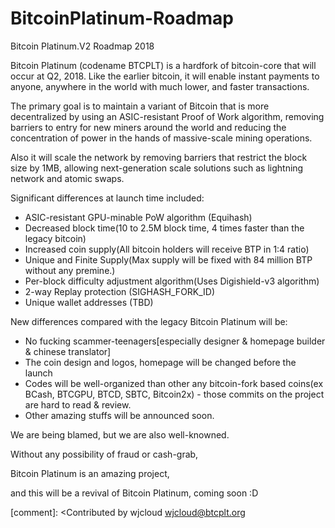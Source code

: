 # BitcoinPlatinum-Roadmap
Bitcoin Platinum.V2 Roadmap 2018

Bitcoin Platinum (codename BTCPLT) is a hardfork of bitcoin-core that will occur at Q2, 2018. Like the earlier bitcoin, it will enable instant payments to anyone, anywhere in the world with much lower, and faster transactions.

The primary goal is to maintain a variant of Bitcoin that is more decentralized by using an ASIC-resistant Proof of Work algorithm, removing barriers to entry for new miners around the world and reducing the concentration of power in the hands of massive-scale mining operations.

Also it will scale the network by removing barriers that restrict the block size by 1MB, allowing next-generation scale solutions such as lightning network and atomic swaps.

Significant differences at launch time included:

- ASIC-resistant GPU-minable PoW algorithm (Equihash)
- Decreased block time(10 to 2.5M block time, 4 times faster than the legacy bitcoin)
- Increased coin supply(All bitcoin holders will receive BTP in 1:4 ratio)
- Unique and Finite Supply(Max supply will be fixed with 84 million BTP without any premine.)
- Per-block difficulty adjustment algorithm(Uses Digishield-v3 algorithm)
- 2-way Replay protection (SIGHASH_FORK_ID)
- Unique wallet addresses (TBD)

New differences compared with the legacy Bitcoin Platinum will be:

- No fucking scammer-teenagers[especially designer & homepage builder & chinese translator]
- The coin design and logos, homepage will be changed before the launch
- Codes will be well-organized than other any bitcoin-fork based coins(ex BCash, BTCGPU, BTCD, SBTC, Bitcoin2x) - those commits on the project are hard to read & review.
- Other amazing stuffs will be announced soon.


We are being blamed, but we are also well-knowned.

Without any possibility of fraud or cash-grab,

Bitcoin Platinum is an amazing project,

and this will be a revival of Bitcoin Platinum, coming soon :D

[comment]: <Contributed by wjcloud <wjcloud@btcplt.org>
